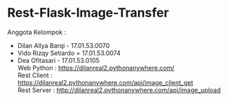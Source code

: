 # Rest-Flask-Image-Transfer
Anggota Kelompok :
* Dilan Allya Barqi - 17.01.53.0070
* Vido Rizqy Setiardo = 17.01.53.0074
* Dea Ofitasari - 17.01.53.0105
<br> Web Python : https://dilanreal2.pythonanywhere.com/
<br>Rest Client : https://dilanreal2.pythonanywhere.com/api/image_client_get
<br>Rest Server : http://dilanreal2.pythonanywhere.com/api/image_upload
